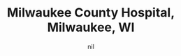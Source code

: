 ---
title: "Milwaukee County Hospital, Milwaukee, WI"
project_id: 
date: nil
conference_id: ""
presenters:
   - peter_bandettini
summary: "Milwaukee County Hospital, Milwaukee, WI"
file: /assets/presentations/
filename: 
layout: presentation
---